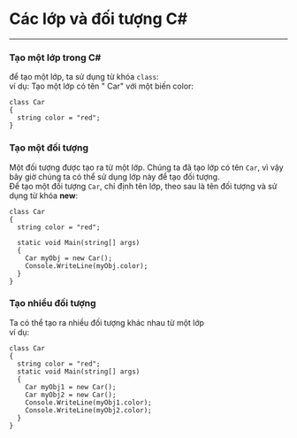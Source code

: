 # Các lớp và đối tượng C#  
--- 
### Tạo một lớp trong C# 
để tạo một lớp, ta sử dụng từ khóa `class`:  
ví dụ: Tạo một lớp có tên " Car" với một biến color:
```
class Car 
{
  string color = "red";
}
```
### Tạo một đối tượng  
Một đối tượng được tạo ra từ một lớp. Chúng ta đã tạo lớp có tên `Car`, vì vậy bây giờ chúng ta có thể sử dụng lớp này để tạo đối tượng.  
Để tạo một đối tượng `Car`, chỉ định tên lớp, theo sau là tên đối tượng và sử dụng từ khóa **new**:  
```
class Car 
{
  string color = "red";

  static void Main(string[] args)
  {
    Car myObj = new Car();
    Console.WriteLine(myObj.color);
  }
}
```
### Tạo nhiều đối tượng
Ta có thể tạo ra nhiều đối tượng khác nhau từ một lớp  
ví dụ:  
```
class Car
{
  string color = "red";
  static void Main(string[] args)
  {
    Car myObj1 = new Car();
    Car myObj2 = new Car();
    Console.WriteLine(myObj1.color);
    Console.WriteLine(myObj2.color);
  }
}
```



